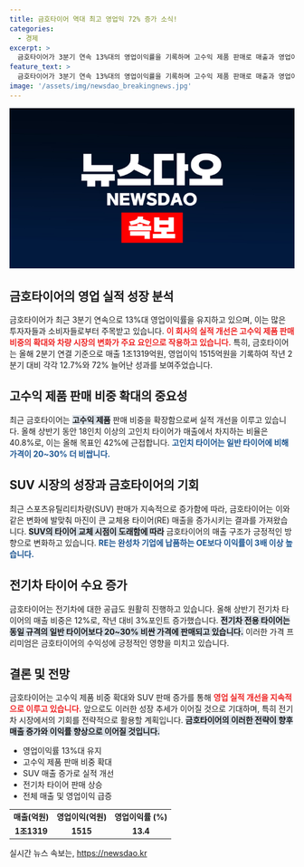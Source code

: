 ```yaml
---
title: 금호타이어 역대 최고 영업익 72% 증가 소식!
categories:
  - 경제
excerpt: >
  금호타이어가 3분기 연속 13%대의 영업이익률을 기록하며 고수익 제품 판매로 매출과 영업이익 모두 급증! SUV 및 전기차 타이어가 실적의 주역으로 떠오르며, 타이어 시장의 판도를 뒤흔들고 있다. 클릭해서 더 알아보세요!
feature_text: >
  금호타이어가 3분기 연속 13%대의 영업이익률을 기록하며 고수익 제품 판매로 매출과 영업이익 모두 급증! SUV 및 전기차 타이어가 실적의 주역으로 떠오르며, 타이어 시장의 판도를 뒤흔들고 있다. 클릭해서 더 알아보세요!
image: '/assets/img/newsdao_breakingnews.jpg'
---
```


<p><img src="/assets/img/newsdao_breakingnews.jpg" alt="implanttips 속보" /></p>

<h2 data-ke-size="size26">금호타이어의 영업 실적 성장 분석</h2>

<p data-ke-size="size16">금호타이어가 최근 3분기 연속으로 13%대 영업이익률을 유지하고 있으며, 이는 많은 투자자들과 소비자들로부터 주목받고 있습니다. <b><span style="color: #ee2323;">이 회사의 실적 개선은 고수익 제품 판매 비중의 확대와 차량 시장의 변화가 주요 요인으로 작용하고 있습니다.</span></b> 특히, 금호타이어는 올해 2분기 연결 기준으로 매출 1조1319억원, 영업이익 1515억원을 기록하여 작년 2분기 대비 각각 12.7%와 72% 늘어난 성과를 보여주었습니다.</p>

<p data-ke-size="size16"></p>

<h2 data-ke-size="size26">고수익 제품 판매 비중 확대의 중요성</h2>

<p data-ke-size="size16">최근 금호타이어는 <b><span style="background-color: #21538527;">고수익 제품</span></b> 판매 비중을 확장함으로써 실적 개선을 이루고 있습니다. 올해 상반기 동안 18인치 이상의 고인치 타이어가 매출에서 차지하는 비율은 40.8%로, 이는 올해 목표인 42%에 근접합니다. <b><span style="color: #1a5490;">고인치 타이어는 일반 타이어에 비해 가격이 20~30% 더 비쌉니다.</span></b></p>

<p data-ke-size="size16"></p>

<h2 data-ke-size="size26">SUV 시장의 성장과 금호타이어의 기회</h2>

<p data-ke-size="size16">최근 스포츠유틸리티차량(SUV) 판매가 지속적으로 증가함에 따라, 금호타이어는 이와 같은 변화에 발맞춰 마진이 큰 교체용 타이어(RE) 매출을 증가시키는 결과를 가져왔습니다. <b><span style="background-color: #21538527;">SUV의 타이어 교체 시점이 도래함에 따라</span></b> 금호타이어의 매출 구조가 긍정적인 방향으로 변화하고 있습니다. <b><span style="color: #1a5490;">RE는 완성차 기업에 납품하는 OE보다 이익률이 3배 이상 높습니다.</span></b></p>

<p data-ke-size="size16"></p>

<h2 data-ke-size="size26">전기차 타이어 수요 증가</h2>

<p data-ke-size="size16">금호타이어는 전기차에 대한 공급도 원활히 진행하고 있습니다. 올해 상반기 전기차 타이어의 매출 비중은 12%로, 작년 대비 3%포인트 증가했습니다. <b><span style="background-color: #21538527;">전기차 전용 타이어는 동일 규격의 일반 타이어보다 20~30% 비싼 가격에 판매되고 있습니다.</span></b> 이러한 가격 프리미엄은 금호타이어의 수익성에 긍정적인 영향을 미치고 있습니다.</p>

<p data-ke-size="size16"></p>

<h2 data-ke-size="size26">결론 및 전망</h2>

<p data-ke-size="size16">금호타이어는 고수익 제품 비중 확대와 SUV 판매 증가를 통해 <b><span style="color: #ee2323;">영업 실적 개선을 지속적으로 이루고 있습니다.</span></b> 앞으로도 이러한 성장 추세가 이어질 것으로 기대하며, 특히 전기차 시장에서의 기회를 전략적으로 활용할 계획입니다. <b><span style="background-color: #21538527;">금호타이어의 이러한 전략이 향후 매출 증가와 이익률 향상으로 이어질 것입니다.</span></b></p>

<p data-ke-size="size16"></p>

<ul>
    <li>영업이익률 13%대 유지</li>
    <li>고수익 제품 판매 비중 확대</li>
    <li>SUV 매출 증가로 실적 개선</li>
    <li>전기차 타이어 판매 상승</li>
    <li>전체 매출 및 영업이익 급증</li>
</ul>

<table style="width: 100%;">
    <tr>
        <td style="text-align: center; height: 17px;"><b>매출(억원)</b></td>
        <td style="text-align: center; height: 17px;"><b>영업이익(억원)</b></td>
        <td style="text-align: center; height: 17px;"><b>영업이익률 (%)</b></td>
    </tr>
    <tr>
        <td style="text-align: center; height: 17px;"><b>1조1319</b></td>
        <td style="text-align: center; height: 17px;"><b>1515</b></td>
        <td style="text-align: center; height: 17px;"><b>13.4</b></td>
    </tr>
</table>

<p data-ke-size="size16"></p>
실시간 뉴스 속보는, <a href="https://newsdao.kr" rel="dofollow">https://newsdao.kr</a>


